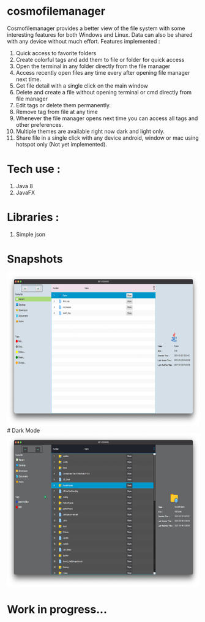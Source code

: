 # cosmofilemanager
Cosmofilemanager provides a better view of the file system with some interesting features for both Windows and Linux. Data can also be shared with any device without much effort.
Features implemented :
1) Quick access to favorite folders
2) Create colorful tags and add them to file or folder for quick access
3) Open the terminal in any folder directly from the file manager
5) Access recently open files any time every after opening file manager next time.
4) Get file detail with a single click on the main window
5) Delete and create a file without opening terminal or cmd directly from file manager
6) Edit tags or delete them permanently.
7) Remove tag from file at any time
8) Whenever the file manager opens next time you can access all tags and other preferences.
9) Multiple themes are available right now dark and light only.
10) Share file in a single click with any device android, window or mac using hotspot only (Not yet implemented).

# Tech use :
1) Java 8
2) JavaFX 

# Libraries :
1) Simple json

# Snapshots
<img src="https://github.com/TarunSaini063/cosmofilemanager/blob/master/src/win95/demo/Day6/Day6_1.png" width="650" height="400">
# Dark Mode
<img src="https://github.com/TarunSaini063/cosmofilemanager/blob/master/src/win95/demo/Day7/Day7_1.png" width="650" height="400">



# Work in progress...


